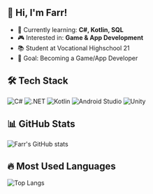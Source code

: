 ## 👋 Hi, I'm Farr!
- 🔭 Currently learning: **C#, Kotlin, SQL**
- 🎮 Interested in: **Game & App Development**
- 📚 Student at Vocational Highschool 21
- 🚀 Goal: Becoming a Game/App Developer

## 🛠️ Tech Stack
![C#](https://img.shields.io/badge/-C%23-239120?style=for-the-badge&logo=c-sharp&logoColor=white)
![.NET](https://img.shields.io/badge/-.NET-512BD4?style=for-the-badge&logo=dotnet&logoColor=white)
![Kotlin](https://img.shields.io/badge/-Kotlin-0095D5?style=for-the-badge&logo=kotlin&logoColor=white)
![Android Studio](https://img.shields.io/badge/-Android%20Studio-3DDC84?style=for-the-badge&logo=android-studio&logoColor=white)
![Unity](https://img.shields.io/badge/-Unity-000000?style=for-the-badge&logo=unity&logoColor=white)


## 📊 GitHub Stats
![Farr's GitHub stats](https://github-readme-stats.vercel.app/api?username=SrFarr&show_icons=true&theme=radical)

## 🔥 Most Used Languages
![Top Langs](https://github-readme-stats.vercel.app/api/top-langs/?username=SrFarr&layout=compact&theme=radical)
